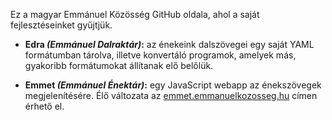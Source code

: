 Ez a magyar Emmánuel Közösség GitHub oldala, ahol a saját fejlesztéseinket gyűjtjük.

* **Edra _(Emmánuel Dalraktár)_:** az énekeink dalszövegei egy saját YAML formátumban tárolva, illetve konvertáló programok, amelyek más, gyakoribb formátumokat állítanak elő belőlük.

* **Emmet _(Emmánuel Énektár)_:** egy JavaScript webapp az énekszövegek megjelenítésére. Élő változata az [emmet.emmanuelkozosseg.hu](https://emmet.emmanuelkozosseg.hu/) címen érhető el.
